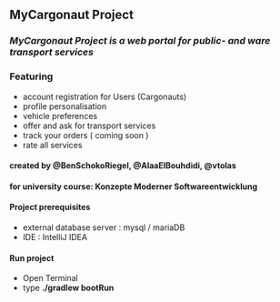 ## MyCargonaut Project  
### ***MyCargonaut Project is a web portal for public- and ware transport services***  
### Featuring
- account registration for Users (Cargonauts)
- profile personalisation
- vehicle preferences
- offer and ask for transport services
- track your orders ( coming soon )
- rate all services

#### created by @BenSchokoRiegel, @AlaaElBouhdidi, @vtolas
#### for university course: Konzepte Moderner Softwareentwicklung
#### Project prerequisites
- external database server : mysql / mariaDB 
- IDE : IntelliJ IDEA 
#### Run project
- Open Terminal
- type **./gradlew bootRun**
